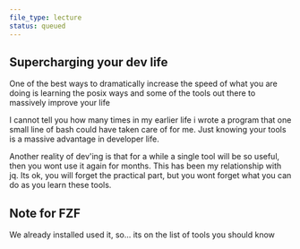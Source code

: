 ```yaml
---
file_type: lecture
status: queued
---
```


## Supercharging your dev life

One of the best ways to dramatically increase the speed of what you are doing is learning the posix ways and some of the tools out there to massively improve your life

  
  

I cannot tell you how many times in my earlier life i wrote a program that one small line of bash could have taken care of for me. Just knowing your tools is a massive advantage in developer life.

  
  

Another reality of dev'ing is that for a while a single tool will be so useful, then you wont use it again for months. This has been my relationship with jq. Its ok, you will forget the practical part, but you wont forget what you can do as you learn these tools.

  
  
  
  
  
  
  
  
  
  
  
  
  
  
  
  
  

## Note for FZF

We already installed used it, so... its on the list of tools you should know